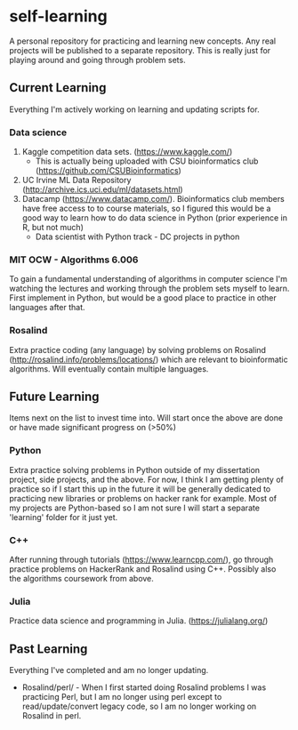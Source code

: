 # self-learning
A personal repository for practicing and learning new concepts. Any real projects will be published to a separate repository. This is really just for playing around and going through problem sets. 

## Current Learning
Everything I'm actively working on learning and updating scripts for.

### Data science
  1. Kaggle competition data sets. (https://www.kaggle.com/)
      * This is actually being uploaded with CSU bioinformatics club (https://github.com/CSUBioinformatics)
  2. UC Irvine ML Data Repository (http://archive.ics.uci.edu/ml/datasets.html)
  3. Datacamp (https://www.datacamp.com/). Bioinformatics club members have free access to to course materials, so I figured this would be a good way to learn how to do data science in Python (prior experience in R, but not much)
      * Data scientist with Python track - DC projects in python

### MIT OCW - Algorithms 6.006
To gain a fundamental understanding of algorithms in computer science I'm watching the lectures and working through the problem sets myself to learn. First implement in Python, but would be a good place to practice in other languages after that.

### Rosalind
Extra practice coding (any language) by solving problems on Rosalind (http://rosalind.info/problems/locations/) which are relevant to bioinformatic algorithms. Will eventually contain multiple languages.

## Future Learning
Items next on the list to invest time into. Will start once the above are done or have made significant progress on (>50%)

### Python
Extra practice solving problems in Python outside of my dissertation project, side projects, and the above. For now, I think I am getting plenty of practice so if I start this up in the future it will be generally dedicated to practicing new libraries or problems on hacker rank for example. Most of my projects are Python-based so I am not sure I will start a separate 'learning' folder for it just yet.

### C++
After running through tutorials (https://www.learncpp.com/), go through practice problems on HackerRank and Rosalind using C++. Possibly also the algorithms coursework from above.   

### Julia
Practice data science and programming in Julia. (https://julialang.org/)

## Past Learning
Everything I've completed and am no longer updating.

  * Rosalind/perl/ - When I first started doing Rosalind problems I was practicing Perl, but I am no longer using perl except to read/update/convert legacy code, so I am no longer working on Rosalind in perl.
